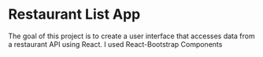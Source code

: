 # Restaurant List App
The goal of this project is to create a user interface that accesses data from a restaurant API using React. I used React-Bootstrap Components